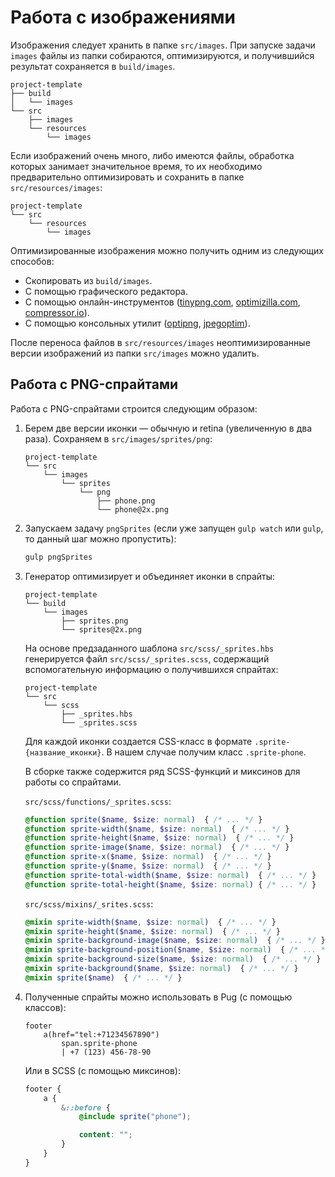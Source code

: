 # Работа с изображениями

Изображения следует хранить в папке `src/images`.
При запуске задачи `images` файлы из папки собираются, оптимизируются, и получившийся результат сохраняется в `build/images`.

```text
project-template
├── build
│   └── images
└── src
    ├── images
    └── resources
        └── images
```

Если изображений очень много, либо имеются файлы, обработка которых занимает значительное время, то их необходимо предварительно оптимизировать и сохранить в папке `src/resources/images`:

```text
project-template
└── src
    └── resources
        └── images
```

Оптимизированные изображения можно получить одним из следующих способов:

* Скопировать из `build/images`.
* С помощью графического редактора.
* С помощью онлайн-инструментов ([tinypng.com](https://tinypng.com), [optimizilla.com](http://optimizilla.com/ru/), [compressor.io](https://compressor.io/)).
* С помощью консольных утилит ([optipng](http://optipng.sourceforge.net/), [jpegoptim](https://ruhighload.com/post/Jpegoptim)).

После переноса файлов в `src/resources/images` неоптимизированные версии изображений из папки `src/images` можно удалить.

## Работа с PNG-спрайтами

Работа с PNG-спрайтами строится следующим образом:

1. Берем две версии иконки — обычную и retina (увеличенную в два раза). Сохраняем в `src/images/sprites/png`:

   ```textmate
   project-template
   └── src
       └── images
           └── sprites
               └── png
                   ├── phone.png
                   └── phone@2x.png
   ```

2. Запускаем задачу `pngSprites` (если уже запущен `gulp watch` или `gulp`, то данный шаг можно пропустить):

   ```bash
   gulp pngSprites
   ```

3. Генератор оптимизирует и объединяет иконки в спрайты:

   ```text
   project-template
   └── build
       └── images
           ├── sprites.png
           └── sprites@2x.png
   ```

   На основе предзаданного шаблона `src/scss/_sprites.hbs` генерируется файл `src/scss/_sprites.scss`, содержащий вспомогательную информацию о получившихся спрайтах:

   ```text
   project-template
   └── src
       └── scss
           ├── _sprites.hbs
           └── _sprites.scss
   ```

   Для каждой иконки создается CSS-класс в формате `.sprite-{название_иконки}`.
   В нашем случае получим класс `.sprite-phone`.

   В сборке также содержится ряд SCSS-функций и миксинов для работы со спрайтами.

   `src/scss/functions/_sprites.scss`:

   ```scss
   @function sprite($name, $size: normal)  { /* ... */ }
   @function sprite-width($name, $size: normal)  { /* ... */ }
   @function sprite-height($name, $size: normal)  { /* ... */ }
   @function sprite-image($name, $size: normal)  { /* ... */ }
   @function sprite-x($name, $size: normal)  { /* ... */ }
   @function sprite-y($name, $size: normal)  { /* ... */ }
   @function sprite-total-width($name, $size: normal)  { /* ... */ }
   @function sprite-total-height($name, $size: normal) { /* ... */ }
   ```

   `src/scss/mixins/_srites.scss`:

   ```scss
   @mixin sprite-width($name, $size: normal)  { /* ... */ }
   @mixin sprite-height($name, $size: normal)  { /* ... */ }
   @mixin sprite-background-image($name, $size: normal)  { /* ... */ }
   @mixin sprite-background-position($name, $size: normal)  { /* ... */ }
   @mixin sprite-background-size($name, $size: normal)  { /* ... */ }
   @mixin sprite-background($name, $size: normal)  { /* ... */ }
   @mixin sprite($name)  { /* ... */ }
   ```

4. Полученные спрайты можно использовать в Pug (с помощью классов):

   ```jade
   footer
       a(href="tel:+71234567890")
           span.sprite-phone
           | +7 (123) 456-78-90
   ```

   Или в SCSS (с помощью миксинов):

   ```scss
   footer {
       a {
           &::before {
               @include sprite("phone");

               content: "";
           }
       }
   }
   ```
